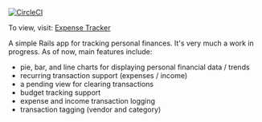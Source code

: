 [![CircleCI](https://circleci.com/gh/bdfinlayson/expense_tracker.svg?style=svg)](https://circleci.com/gh/bdfinlayson/expense_tracker)

To view, visit: [Expense Tracker](http://dazzling-kenai-fjords-69846.herokuapp.com/)

A simple Rails app for tracking personal finances. It's very much a work in progress. As of now, main features include:
- pie, bar, and line charts for displaying personal financial data / trends
- recurring transaction support (expenses / income)
- a pending view for clearing transactions
- budget tracking support
- expense and income transaction logging
- transaction tagging (vendor and category)
